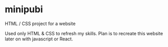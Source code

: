 # minipubi
HTML / CSS project for a website

Used only HTML & CSS to refresh my skills. Plan is to recreate this website later on with javascript or React.
